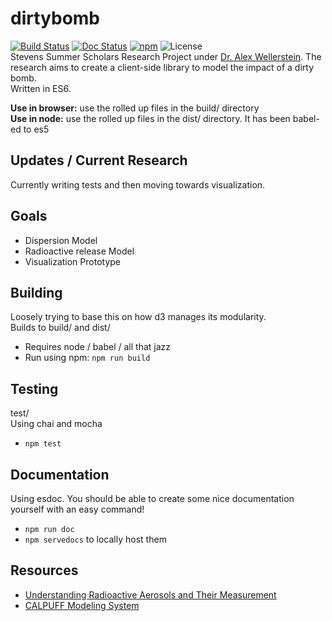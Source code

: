 # dirtybomb 
[![Build Status][buildBadge]][travis] [![Doc Status][docsBadge]][esdocs]
[![npm][npmBadge]][npm] ![License][licenseBadge]  
Stevens Summer Scholars Research Project under [Dr. Alex Wellerstein](http://blog.nuclearsecrecy.com/).
The research aims to create a client-side library to model the impact of a dirty bomb.  
Written in ES6.  

__Use in browser:__ use the rolled up files in the build/ directory  
__Use in node:__ use the rolled up files in the dist/ directory. It has been babel-ed to es5  

## Updates / Current Research
Currently writing tests and then moving towards visualization.  

## Goals  
- Dispersion Model
- Radioactive release Model
- Visualization Prototype

## Building  
Loosely trying to base this on how d3 manages its modularity.  
Builds to build/ and dist/  
- Requires node / babel / all that jazz
- Run using npm: `npm run build`  


## Testing
test/  
Using chai and mocha  
- `npm test`

## Documentation
Using esdoc. You should be able to create some nice documentation yourself with an easy command!
- `npm run doc`
- `npm servedocs` to locally host them

## Resources
- [Understanding Radioactive Aerosols and Their Measurement][URAaTM]
- [CALPUFF Modeling System][calpuff]

[docsBadge]: https://doc.esdoc.org/github.com/austincawley/dirtybomb/badge.svg
[esdocs]: https://doc.esdoc.org/github.com/austincawley/dirtybomb/
[buildBadge]: https://travis-ci.org/austincawley/dirtybomb.svg?branch=master
[travis]: https://travis-ci.org/austincawley/dirtybomb
[licenseBadge]: https://img.shields.io/npm/l/dirtybomb.svg
<!--[license]: https://github.com/austincawley/dirtybomb/blob/master/LICENSE.md-->
[npmBadge]: https://img.shields.io/npm/v/dirtybomb.svg
[npm]: https://www.npmjs.com/package/dirtybomb
[URAaTM]: https://goo.gl/ZqFHiE
[calpuff]: http://www.src.com/
[3]: http://www.sciencedirect.com/science/article/pii/S0093641303000247
